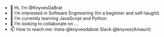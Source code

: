 - 👋 Hi, I’m @KnyvesDaBrat
- 👀 I’m interested in Software Engineering (Im a beginner and self-taught)
- 🌱 I’m currently learning JavaScript and Python
- 💞️ I’m looking to collaborate on ...
- 📫 How to reach me: Insta-@knyvesdabrat Slack-@knyves(Amaurii)

<!---
KnyvesDaBrat/KnyvesDaBrat is a ✨ special ✨ repository because its `README.md` (this file) appears on your GitHub profile.
You can click the Preview link to take a look at your changes.
--->
